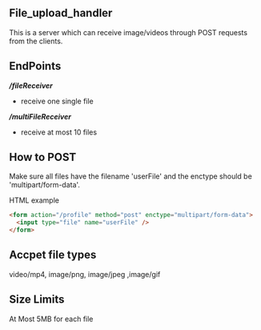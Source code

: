 ## File_upload_handler

This is a server which can receive image/videos through POST requests from the clients. 
## EndPoints
***/fileReceiver***
- receive one single file 

***/multiFileReceiver***
- receive at most 10 files

## How to POST 
Make sure all files have the filename 'userFile' and the enctype should be 'multipart/form-data'. 

HTML example 
```html
<form action="/profile" method="post" enctype="multipart/form-data">
  <input type="file" name="userFile" />
</form>
```


## Accpet file types 
video/mp4, image/png, image/jpeg ,image/gif

## Size Limits 
At Most 5MB for each file
